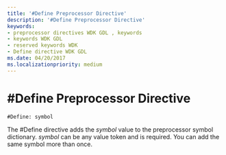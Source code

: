 ```yaml
---
title: '#Define Preprocessor Directive'
description: '#Define Preprocessor Directive'
keywords:
- preprocessor directives WDK GDL , keywords
- keywords WDK GDL
- reserved keywords WDK
- Define directive WDK GDL
ms.date: 04/20/2017
ms.localizationpriority: medium
---
```


# \#Define Preprocessor Directive

```GDL
#Define: symbol
```

The \#Define directive adds the *symbol* value to the preprocessor symbol dictionary. *symbol* can be any value token and is required. You can add the same symbol more than once.
